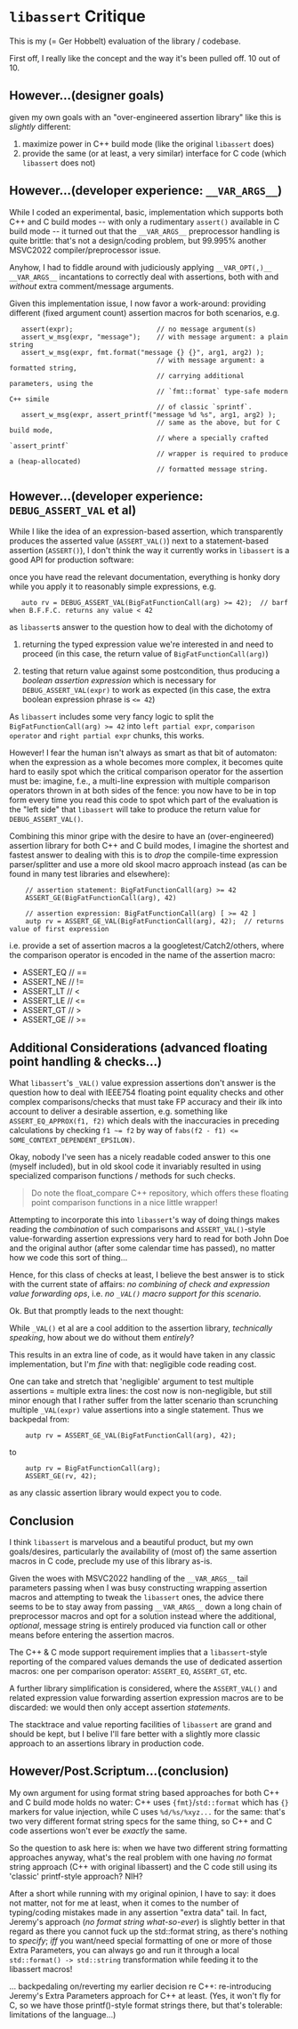 # `libassert` Critique

This is my (= Ger Hobbelt) evaluation of the library / codebase.

First off, I really like the concept and the way it's been pulled off. 10 out of 10.


## However...(designer goals)

given my own goals with an "over-engineered assertion library" like this is *slightly* different:

1. maximize power in C++ build mode (like the original `libassert` does)
2. provide the same (or at least, a very similar) interface for C code (which `libassert` does not)


## However...(developer experience: `__VAR_ARGS__`)

While I coded an experimental, basic, implementation which supports both C++ and C build modes -- with only a rudimentary `assert()` available in C build mode --
it turned out that the `__VAR_ARGS__` preprocessor handling is quite brittle: that's not a design/coding problem, but 99.995% another MSVC2022 compiler/preprocessor issue.

Anyhow, I had to fiddle around with judiciously applying `__VAR_OPT(,)__ __VAR_ARGS__` incantations to correctly deal with assertions, both with and *without* extra comment/message arguments.

Given this implementation issue, I now favor a work-around:
providing different (fixed argument count) assertion macros for both scenarios, e.g.

       assert(expr);                     // no message argument(s)
	   assert_w_msg(expr, "message");    // with message argument: a plain string
	   assert_w_msg(expr, fmt.format("message {} {}", arg1, arg2) );
                                    	 // with message argument: a formatted string,
										 // carrying additional parameters, using the
										 // `fmt::format` type-safe modern C++ simile 
										 // of classic `sprintf`.
	   assert_w_msg(expr, assert_printf("message %d %s", arg1, arg2) );
	                                     // same as the above, but for C build mode,
										 // where a specially crafted `assert_printf`
										 // wrapper is required to produce a (heap-allocated)
										 // formatted message string.


## However...(developer experience: `DEBUG_ASSERT_VAL` et al)

While I like the idea of an expression-based assertion, which transparently produces the asserted value (`ASSERT_VAL()`) next to a statement-based assertion (`ASSERT()`), 
I don't think the way it currently works in `libassert` is a good API for production software:

once you have read the relevant documentation, everything is honky dory while you apply it to reasonably simple expressions, e.g.

       auto rv = DEBUG_ASSERT_VAL(BigFatFunctionCall(arg) >= 42);  // barf when B.F.F.C. returns any value < 42
	   
as `libassert`s answer to the question how to deal with the dichotomy of 

1. returning the typed expression value we're interested in and need to proceed (in this case, the return value of `BigFatFunctionCall(arg)`)

2. testing that return value against some postcondition, thus producing a *boolean assertion expression* which is necessary for `DEBUG_ASSERT_VAL(expr)` to work as expected 
   (in this case, the extra boolean expression phrase is `<= 42`)
   
As `libassert` includes some very fancy logic to split the `BigFatFunctionCall(arg) >= 42` into `left partial expr`, `comparison operator` and `right partial expr` chunks, this works.

However! I fear the human isn't always as smart as that bit of automaton: when the expression as a whole becomes more complex, it becomes quite hard to easily spot which the critical
comparison operator for the assertion must be: imagine, f.e., a multi-line expression with multiple comparison operators thrown in at both sides of the fence: you now have to be
in top form every time you read this code to spot which part of the evaluation is the "left side" that `libassert` will take to produce the return value for `DEBUG_ASSERT_VAL()`.


Combining this minor gripe with the desire to have an (over-engineered) assertion library for both C++ and C build modes, I imagine the shortest and fastest answer to dealing with this is to *drop* 
the compile-time expression parser/splitter and use a more old skool macro approach instead (as can be found in many test libraries and elsewhere):

		// assertion statement: BigFatFunctionCall(arg) >= 42
        ASSERT_GE(BigFatFunctionCall(arg), 42)

		// assertion expression: BigFatFunctionCall(arg) [ >= 42 ]
        autp rv = ASSERT_GE_VAL(BigFatFunctionCall(arg), 42);  // returns value of first expression

i.e. provide a set of assertion macros a la googletest/Catch2/others, where the comparison operator is encoded in the name of the assertion macro:

- ASSERT_EQ  // ==
- ASSERT_NE  // !=
- ASSERT_LT  // <
- ASSERT_LE  // <=
- ASSERT_GT  // >
- ASSERT_GE  // >=


## Additional Considerations (advanced floating point handling & checks...)

What `libassert`'s `_VAL()` value expression assertions don't answer is the question how to deal with IEEE754 floating point equality checks and other complex comparisons/checks 
that must take FP accuracy and their ilk into account to deliver a desirable assertion, e.g. something like `ASSERT_EQ_APPROX(f1, f2)` which deals with the inaccuracies in preceding calculations by
checking `f1 ~= f2` by way of `fabs(f2 - f1) <= SOME_CONTEXT_DEPENDENT_EPSILON)`.

Okay, nobody I've seen has a nicely readable coded answer to this one (myself included), but in old skool code it invariably resulted in using specialized comparison functions / methods for such checks.

> Do note the float_compare C++ repository, which offers these floating point comparison functions in a nice little wrapper!

Attempting to incorporate this into `libassert`'s way of doing things makes reading the *combination* of such comparisons and `ASSERT_VAL()`-style value-forwarding assertion expressions 
very hard to read for both John Doe and the original author (after some calendar time has passed), no matter how we code this sort of thing...

Hence, for this class of checks at least, I believe the best answer is to stick with the current state of affairs: *no combining of check and expression value forwarding ops*, i.e. 
*no `_VAL()` macro support for this scenario*.


Ok. But that promptly leads to the next thought:

While `_VAL()` et al are a cool addition to the assertion library, *technically speaking*, how about we do without them *entirely*? 

This results in an extra line of code, as it would have taken in any classic implementation, but I'm *fine* with that: negligible code reading cost. 

One can take and stretch that 'negligible' argument to test multiple assertions = multiple extra lines: the cost now is non-negligible, but still minor enough that
I rather suffer from the latter scenario than scrunching multiple `_VAL(expr)` value assertions into a single statement. Thus we backpedal from:

        autp rv = ASSERT_GE_VAL(BigFatFunctionCall(arg), 42);

to

        autp rv = BigFatFunctionCall(arg);
        ASSERT_GE(rv, 42);

as any classic assertion library would expect you to code.



## Conclusion

I think `libassert` is marvelous and a beautiful product, but my own goals/desires, particularly the availability of (most of) the same assertion macros in C code, preclude my use of this library as-is.

Given the woes with MSVC2022 handling of the `__VAR_ARGS__` tail parameters passing when I was busy constructing wrapping assertion macros and attempting to tweak the `libassert` ones, the advice there seems to be 
to stay away from passing `__VAR_ARGS__` down a long chain of preprocessor macros and opt for a solution instead where the additional, *optional*, message string is entirely produced via function call or other means 
before entering the assertion macros.

The C++ & C mode support requirement implies that a `libassert`-style reporting of the compared values demands the use of dedicated assertion macros: one per comparison operator: `ASSERT_EQ`, `ASSERT_GT`, etc.

A further library simplification is considered, where the `ASSERT_VAL()` and related expression value forwarding assertion expression macros are to be discarded: we would then only accept assertion *statements*.

The stacktrace and value reporting facilities of `libassert` are grand and should be kept, but I belive I'll fare better with a slightly more classic approach to an assertions library in production code.



## However/Post.Scriptum...(conclusion)

My own argument for using format string based approaches for both C++ and C build mode holds no water: C++ uses `{fmt}`/`std::format` which has `{}` markers for value injection, while C uses `%d/%s/%xyz...` for the same:
that's two very different format string specs for the same thing, so C++ and C code assertions won't ever be *exactly* the same.

So the question to ask here is:
when we have two different string formatting approaches anyway, what's the real problem with one having *no* format string approach (C++ with original libassert) and the C code still using its 'classic' printf-style approach? NIH?

After a short while running with my original opinion, I have to say: it does not matter, not for me at least, when it comes to the number of typing/coding mistakes made in any assertion "extra data" tail.
In fact, Jeremy's approach (*no format string what-so-ever*) is slightly better in that regard as there you cannot fuck up the std::format string, as there's nothing to *specify*; *iff* you want/need special
formatting of one or more of those Extra Parameters, you can always go and run it through a local `std::format() -> std::string` transformation while feeding it to the libassert macros!

... backpedaling on/reverting my earlier decision re C++: re-introducing Jeremy's Extra Parameters approach for C++ at least. (Yes, it won't fly for C, so we have those printf()-style format strings there, but that's tolerable:
limitations of the language...)





